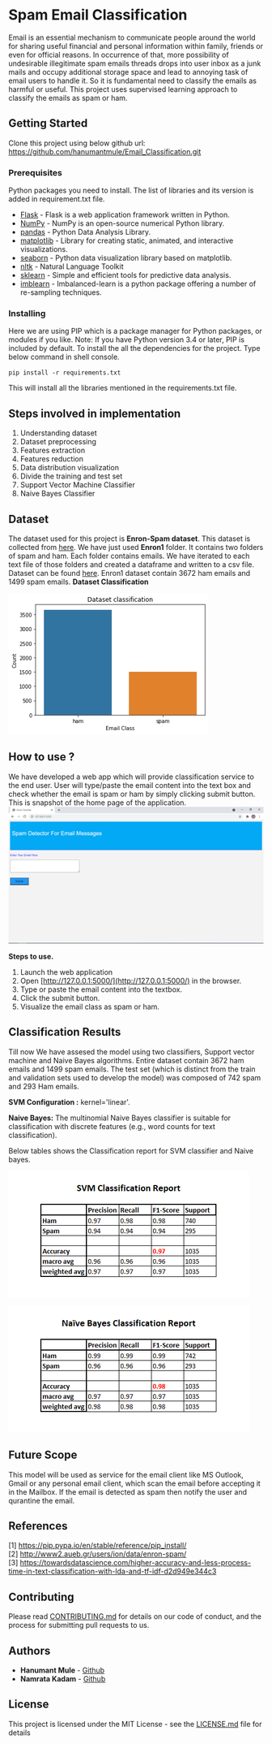# Spam Email Classification
Email is an essential mechanism to communicate people around the world for sharing useful financial and personal information within family, friends or even for official reasons. In occurrence of that, more possibility of undesirable illegitimate spam emails threads drops into user inbox as a junk mails and occupy additional storage space and lead to annoying task of email users to handle it. So it is fundamental need to classify the emails as harmful or useful. This project uses supervised learning approach to  classify the emails as spam or ham.

## Getting Started
Clone this project using below github url: https://github.com/hanumantmule/Email_Classification.git

### Prerequisites

Python packages you need to install. The list of libraries and its version is added in requirement.txt file. 

* [Flask](https://flask.palletsprojects.com/en/2.0.x/) - Flask is a web application framework written in Python.
* [NumPy](https://pypi.org/project/numpy/) - NumPy is an open-source numerical Python library.
* [pandas](https://pandas.pydata.org/) - Python Data Analysis Library.
* [matplotlib](https://matplotlib.org/) - Library for creating static, animated, and interactive visualizations.
* [seaborn](https://seaborn.pydata.org/) - Python data visualization library based on matplotlib.
* [nltk](https://www.nltk.org/) - Natural Language Toolkit 
* [sklearn](https://scikit-learn.org/) - Simple and efficient tools for predictive data analysis.
* [imblearn](https://pypi.org/project/imblearn/) - Imbalanced-learn is a python package offering a number of re-sampling techniques.

### Installing
Here we are using PIP which is a package manager for Python packages, or modules if you like. 
Note: If you have Python version 3.4 or later, PIP is included by default.
To install the all the dependencies for the project. Type below command in shell console. 
```
pip install -r requirements.txt
```
This will install all the libraries mentioned in the requirements.txt file.

## Steps involved in implementation
1. Understanding dataset
2. Dataset preprocessing
3. Features extraction
4. Features reduction
5. Data distribution visualization
6. Divide the training and test set
7. Support Vector Machine Classifier
8. Naive Bayes Classifier

## Dataset

The dataset used for this project is **Enron-Spam dataset**. This dataset is collected from [here](http://www2.aueb.gr/users/ion/data/enron-spam/). We have just used **Enron1** folder. It contains two folders of spam and ham. Each folder contains emails. We have iterated to each text file of those folders and created a dataframe and written to a csv file.
Dataset can be found [here](https://github.com/hanumantmule/Email_Classification/blob/main/spam_ham_dataset.csv).
Enron1 dataset contain 3672 ham emails and 1499 spam emails.
**Dataset Classification**

![Dataset bar plot](https://github.com/hanumantmule/Email_Classification/blob/main/Screenshots/dataset%20classification%20bar%20plot.png?raw=true)


## How to use ?

We have developed a web app which will provide classification service to the end user. User will type/paste the email content into the text box and check whether the email is spam or ham by simply clicking submit button.
This is snapshot of the home page of the application.
![Home Page](https://github.com/hanumantmule/Email_Classification/blob/main/Screenshots//web%20app/home_page.png?raw=true)

**Steps to use.**

1. Launch the web application
3. Open [http://127.0.0.1:5000/](http://127.0.0.1:5000/) in the browser.
4. Type or paste the email content into the textbox.
5. Click the submit button. 
6. Visualize the email class as spam or ham.

## Classification Results

Till now We have assesed the model using two classifiers, Support vector machine and Naive Bayes algorithms.
Entire dataset contain 3672 ham emails and 1499 spam emails. 
The test set (which is distinct from the train and validation sets used to develop the model) was composed of 742 spam and 293 Ham emails.

**SVM Configuration :** kernel='linear'.

**Naive Bayes:** The multinomial Naive Bayes classifier is suitable for classification with discrete features (e.g., word counts for text classification).

Below tables shows the Classification report for SVM classifier and Naive bayes.

![SVM Result](https://github.com/hanumantmule/Email_Classification/blob/main/Screenshots/svm%20result.png?raw=true)

![Naive Bayes Result](https://github.com/hanumantmule/Email_Classification/blob/main/Screenshots/naive%20bayes%20result.png?raw=true)

## Future Scope
This model will be used as service for the email client like MS Outlook, Gmail or any personal email client, which scan the email before accepting it in the Mailbox. If the email is detected as spam then notify the user and qurantine the email. 


## References
[1] https://pip.pypa.io/en/stable/reference/pip_install/  
[2] http://www2.aueb.gr/users/ion/data/enron-spam/  
[3] https://towardsdatascience.com/higher-accuracy-and-less-process-time-in-text-classification-with-lda-and-tf-idf-d2d949e344c3

## Contributing

Please read [CONTRIBUTING.md](https://github.com/hanumantmule/Email_Classification/blob/main/CONTRIBUTING.md) for details on our code of conduct, and the process for submitting pull requests to us.

## Authors

* **Hanumant Mule** - [Github](https://github.com/hanumantmule/)
* **Namrata Kadam** - [Github](https://github.com/NamrataKadam/)

## License

This project is licensed under the MIT License - see the [LICENSE.md](LICENSE.md) file for details

